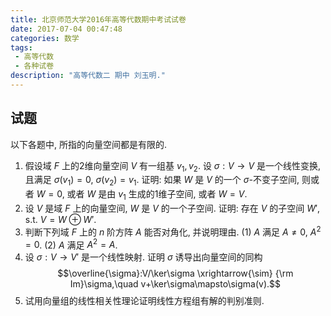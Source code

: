 ```yaml
---
title: 北京师范大学2016年高等代数期中考试试卷
date: 2017-07-04 00:47:48
categories: 数学
tags:
 - 高等代数
 - 各种试卷
description: "高等代数二 期中 刘玉明."
---
```


## 试题

以下各题中, 所指的向量空间都是有限的.

1. 假设域 $F$ 上的2维向量空间 $V$ 有一组基 $v_1,v_2$. 设 $\sigma:V\rightarrow V$ 是一个线性变换, 且满足 $\sigma(v_1)=0$, $\sigma(v_2)=v_1$. 证明: 如果 $W$ 是 $V$ 的一个 $\sigma$-不变子空间, 则或者 $W=0$, 或者 $W$ 是由 $v_1$ 生成的1维子空间, 或者 $W=V$.
2. 设 $V$ 是域 $F$ 上的向量空间, $W$ 是 $V$ 的一个子空间. 证明: 存在 $V$ 的子空间 $W'$, s.t. $V=W\oplus W'$.
3. 判断下列域 $F$ 上的 $n$ 阶方阵 $A$ 能否对角化, 并说明理由.
    (1) $A$ 满足 $A\neq 0$, $A^2=0$.
    (2) $A$ 满足 $A^2=A$.
4. 设 $\sigma:V\rightarrow V'$ 是一个线性映射. 证明 $\sigma$ 诱导出向量空间的同构 $$\overline{\sigma}:V/\ker\sigma \xrightarrow{\sim} {\rm Im}\sigma,\quad v+\ker\sigma\mapsto\sigma(v).$$
5. 试用向量组的线性相关性理论证明线性方程组有解的判别准则.